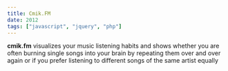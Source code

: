 ```yaml
---
title: Cmik.FM
date: 2012
tags: ["javascript", "jquery", "php"]
---
```


<b>cmik.fm</b> visualizes your music listening habits and shows whether you are often burning single songs into your brain by repeating them over and over again or if you prefer listening to different songs of the same artist equally